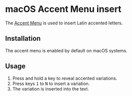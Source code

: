 # macOS Accent Menu insert

The [Accent Menu](https://support.apple.com/kb/PH25643?locale=en_US) is used to insert Latin accented letters.

## Installation

The accent menu is enabled by default on macOS systems.

## Usage

1. Press and hold a key to reveal accented variations.
2. Press keys <kbd>1</kbd> to <kbd>N</kbd> to insert a variation.
3. The variation is inserted into the text.